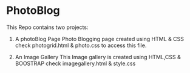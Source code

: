 # PhotoBlog
This Repo contains two projects:

1. A photoBlog Page
 Photo Blogging page  created using HTML & CSS
 check photogrid.html & photo.css to access this file.
 
2. An Image Gallery 
 This Image gallery is created using HTML,CSS & BOOSTRAP
 check imagegallery.html & style.css
